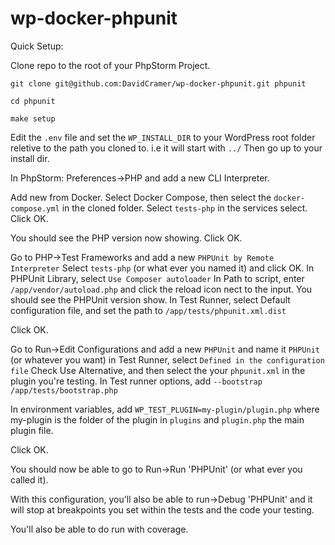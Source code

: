 # wp-docker-phpunit

Quick Setup:

Clone repo to the root of your PhpStorm Project.

`git clone git@github.com:DavidCramer/wp-docker-phpunit.git phpunit`

`cd phpunit`

`make setup`

Edit the `.env` file and set the `WP_INSTALL_DIR` to your WordPress root folder reletive to the path you cloned to. i.e it will start with `../` Then go up to your install dir.

In PhpStorm:
Preferences->PHP and add a new CLI Interpreter. 

Add new from Docker.
Select Docker Compose, then select the `docker-compose.yml` in the cloned folder.
Select `tests-php` in the services select.
Click OK.

You should see the PHP version now showing.
Click OK.

Go to PHP->Test Frameworks and add a new `PHPUnit by Remote Interpreter`
Select `tests-php` (or what ever you named it) and click OK.
In PHPUnit Library, select `Use Composer autoloader`
In Path to script, enter `/app/vendor/autoload.php` and click the reload icon nect to the input.
You should see the PHPUnit version show.
In Test Runner, select Default configuration file, and set the path to `/app/tests/phpunit.xml.dist`

Click OK.

Go to Run->Edit Configurations and add a new `PHPUnit` and name it `PHPUnit` (or whatever you want)
in Test Runner, select `Defined in the configuration file`
Check Use Alternative, and then select the your `phpunit.xml` in the plugin you're testing.
In Test runner options, add `--bootstrap /app/tests/bootstrap.php` 

In environment variables, add `WP_TEST_PLUGIN=my-plugin/plugin.php` where my-plugin is the folder of the plugin in `plugins` and `plugin.php` the main plugin file.

Click OK.

You should now be able to go to Run->Run 'PHPUnit' (or what ever you called it).

With this configuration, you'll also be able to run->Debug 'PHPUnit' and it will stop at breakpoints you set within the tests and the code your testing.

You'll also be able to do run with coverage.
